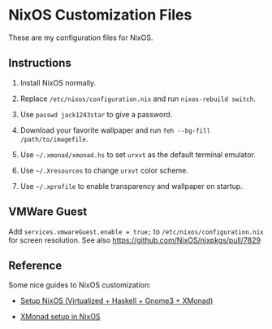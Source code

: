 # NixOS Customization Files

These are my configuration files for NixOS.

## Instructions

1. Install NixOS normally.

2. Replace `/etc/nixos/configuration.nix` and run `nixos-rebuild switch`.

3. Use `passwd jack1243star` to give a password.

4. Download your favorite wallpaper and run `feh --bg-fill /path/to/imagefile`.

5. Use `~/.xmonad/xmonad.hs` to set `urxvt` as the default terminal emulator.

6. Use `~/.Xresources` to change `urxvt` color scheme.

7. Use `~/.xprofile` to enable transparency and wallpaper on startup.

## VMWare Guest

Add `services.vmwareGuest.enable = true;` to `/etc/nixos/configuration.nix` for screen resolution. See also https://github.com/NixOS/nixpkgs/pull/7829

## Reference

Some nice guides to NixOS customization:

* [Setup NixOS (Virtualized + Haskell + Gnome3 + XMonad)](https://gist.github.com/rehno-lindeque/4eb5a325202c840cb8c9#file-nixsetup-md)

* [XMonad setup in NixOS](https://gist.github.com/i-e-b/6320077)
